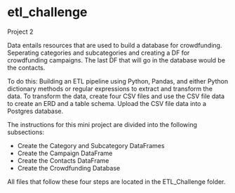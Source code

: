 # etl_challenge
Project 2

Data entails resources that are used to build a database for crowdfunding. Seperating categories and subcategories and creating a DF for crowdfunding campaigns. The last DF that will go in the database would be the contacts.

To do this: Building an ETL pipeline using Python, Pandas, and either Python dictionary methods or regular expressions to extract and transform the data. To transform the data, create four CSV files and use the CSV file data to create an ERD and a table schema. Upload the CSV file data into a Postgres database.

The instructions for this mini project are divided into the following subsections:

- Create the Category and Subcategory DataFrames
- Create the Campaign DataFrame
- Create the Contacts DataFrame
- Create the Crowdfunding Database

All files that follow these four steps are located in the ETL_Challenge folder. 
